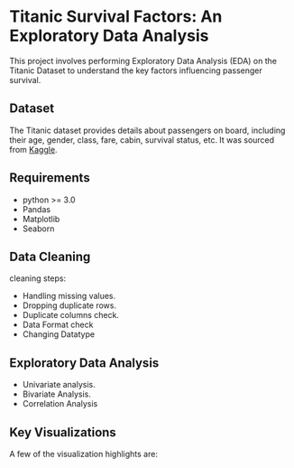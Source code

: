 # Titanic Survival Factors: An Exploratory Data Analysis
This project involves performing Exploratory Data Analysis (EDA) on the Titanic Dataset to understand the key factors influencing passenger survival.
## Dataset
The Titanic dataset provides details about passengers on board, including their age, gender, class, fare, cabin, survival status, etc. It was sourced from [Kaggle](https://www.kaggle.com/datasets/yasserh/titanic-dataset).
## Requirements
* python >= 3.0
* Pandas
* Matplotlib
* Seaborn
## Data Cleaning
cleaning steps:
* Handling missing values.
* Dropping duplicate rows.
* Duplicate columns check.
* Data Format check
* Changing Datatype
## Exploratory Data Analysis
* Univariate analysis.
* Bivariate Analysis.
*  Correlation Analysis
## Key Visualizations
A few of the visualization highlights are:

